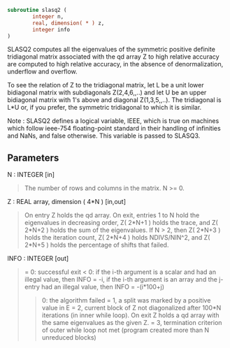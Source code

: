 ```fortran
subroutine slasq2 (
        integer n,
        real, dimension( * ) z,
        integer info
)
```

SLASQ2 computes all the eigenvalues of the symmetric positive
definite tridiagonal matrix associated with the qd array Z to high
relative accuracy are computed to high relative accuracy, in the
absence of denormalization, underflow and overflow.

To see the relation of Z to the tridiagonal matrix, let L be a
unit lower bidiagonal matrix with subdiagonals Z(2,4,6,,..) and
let U be an upper bidiagonal matrix with 1's above and diagonal
Z(1,3,5,,..). The tridiagonal is L\*U or, if you prefer, the
symmetric tridiagonal to which it is similar.

Note : SLASQ2 defines a logical variable, IEEE, which is true
on machines which follow ieee-754 floating-point standard in their
handling of infinities and NaNs, and false otherwise. This variable
is passed to SLASQ3.

## Parameters
N : INTEGER [in]
> The number of rows and columns in the matrix. N >= 0.

Z : REAL array, dimension ( 4\*N ) [in,out]
> On entry Z holds the qd array. On exit, entries 1 to N hold
> the eigenvalues in decreasing order, Z( 2\*N+1 ) holds the
> trace, and Z( 2\*N+2 ) holds the sum of the eigenvalues. If
> N > 2, then Z( 2\*N+3 ) holds the iteration count, Z( 2\*N+4 )
> holds NDIVS/NIN^2, and Z( 2\*N+5 ) holds the percentage of
> shifts that failed.

INFO : INTEGER [out]
> = 0: successful exit
> < 0: if the i-th argument is a scalar and had an illegal
> value, then INFO = -i, if the i-th argument is an
> array and the j-entry had an illegal value, then
> INFO = -(i\*100+j)
> > 0: the algorithm failed
> = 1, a split was marked by a positive value in E
> = 2, current block of Z not diagonalized after 100\*N
> iterations (in inner while loop).  On exit Z holds
> a qd array with the same eigenvalues as the given Z.
> = 3, termination criterion of outer while loop not met
> (program created more than N unreduced blocks)
